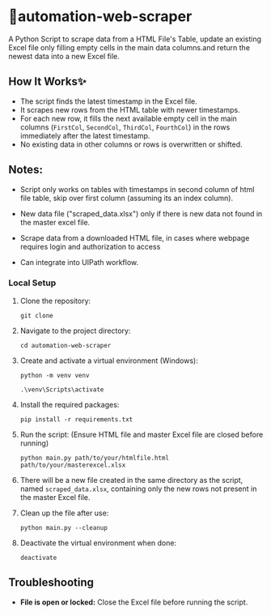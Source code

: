 # 📝automation-web-scraper

A Python Script to scrape data from a HTML File's Table, update an existing Excel file only filling empty cells in the main data columns.and return the newest data into a new Excel file.

## How It Works✨

- The script finds the latest timestamp in the Excel file.
- It scrapes new rows from the HTML table with newer timestamps.
- For each new row, it fills the next available empty cell in the main columns (`FirstCol`, `SecondCol`, `ThirdCol`, `FourthCol`) in the rows immediately after the latest timestamp.
- No existing data in other columns or rows is overwritten or shifted.

## Notes:
- Script only works on tables with timestamps in second column of html file table, skip over first column (assuming its an index column).
- New data file ("scraped_data.xlsx") only if there is new data not found in the master excel file.

- Scrape data from a downloaded HTML file, in cases where webpage requires login and authorization to access
- Can integrate into UIPath workflow.


### Local Setup

1. Clone the repository:
   ```
   git clone
    ```
2. Navigate to the project directory:
    ```
    cd automation-web-scraper
    ```
3. Create and activate a virtual environment (Windows):
    ```
    python -m venv venv

    .\venv\Scripts\activate 
    ```
4. Install the required packages:
    ```
    pip install -r requirements.txt
    ```

5. Run the script: (Ensure HTML file and master Excel file are closed before running)
    ```
    python main.py path/to/your/htmlfile.html path/to/your/masterexcel.xlsx
    ```
6. There will be a new file created in the same directory as the script, named `scraped_data.xlsx`, containing only the new rows not present in the master Excel file.
7. Clean up the file after use:
    ```
    python main.py --cleanup
    ```
8. Deactivate the virtual environment when done:
    ```
    deactivate
    ```

## Troubleshooting

- **File is open or locked:** Close the Excel file before running the script.